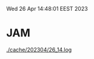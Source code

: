 Wed 26 Apr 14:48:01 EEST 2023
# JAM
<a href='./cache/202304/26_14.log'>./cache/202304/26_14.log</a>
